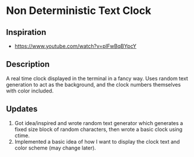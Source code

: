 # Non Deterministic Text Clock
## Inspiration
- https://www.youtube.com/watch?v=plFwBqBYpcY
## Description
A real time clock displayed in the terminal in a fancy way. Uses random text generation to act as the background, and the clock numbers themselves with color included.
## Updates
1. Got idea/inspired and wrote random text generator which generates a fixed size block of random characters, then wrote a basic clock using ctime.
2. Implemented a basic idea of how I want to display the clock text and color scheme (may change later).
